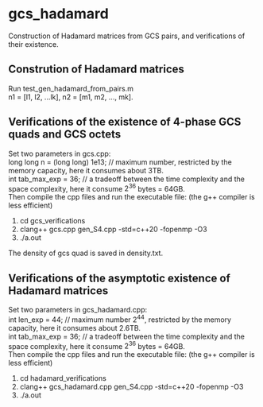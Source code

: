 # gcs_hadamard
Construction of Hadamard matrices from GCS pairs, and verifications of their existence.
## Constrution of Hadamard matrices
Run test_gen_hadamard_from_pairs.m\
n1 = [l1, l2, ...lk], n2 = [m1, m2, ..., mk].

## Verifications of the existence of 4-phase GCS quads and GCS octets
Set two parameters in gcs.cpp:\
long long n = (long long) 1e13; // maximum number, restricted by the memory capacity, here it consumes about 3TB.\
int tab_max_exp = 36; // a tradeoff between the time complexity and the space complexity, here it consume $2^{36}$ bytes = 64GB.\
Then compile the cpp files and run the executable file: (the g++ compiler is less efficient)
1. cd gcs_verifications
2. clang++ gcs.cpp gen_S4.cpp -std=c++20 -fopenmp -O3
3. ./a.out

The density of gcs quad is saved in density.txt.

## Verifications of the asymptotic existence of Hadamard matrices
Set two parameters in gcs_hadamard.cpp: \
int len_exp = 44; // maximum number $2^{44}$, restricted by the memory capacity, here it consumes about 2.6TB.\
int tab_max_exp = 36; // a tradeoff between the time complexity and the space complexity, here it consume $2^{36}$ bytes = 64GB.\
Then compile the cpp files and run the executable file:  (the g++ compiler is less efficient)
1. cd hadamard_verifications
2. clang++ gcs_hadamard.cpp gen_S4.cpp -std=c++20 -fopenmp -O3
3. ./a.out


